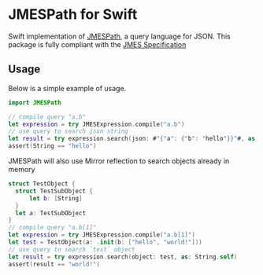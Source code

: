 # JMESPath for Swift

Swift implementation of [JMESPath](https://jmespath.org/), a query language for JSON. This package is fully compliant with the [JMES Specification](https://jmespath.org/specification.html)

## Usage

Below is a simple example of usage.

```swift
import JMESPath

// compile query "a.b"
let expression = try JMESExpression.compile("a.b")
// use query to search json string
let result = try expression.search(json: #"{"a": {"b": "hello"}}"#, as: String.self)
assert(String == "hello")
```

JMESPath will also use Mirror reflection to search objects already in memory
```swift
struct TestObject {
  struct TestSubObject {
      let b: [String]
  }
  let a: TestSubObject
}
// compile query "a.b[1]"
let expression = try JMESExpression.compile("a.b[1]")
let test = TestObject(a: .init(b: ["hello", "world!"]))
// use query to search `test` object
let result = try expression.search(object: test, as: String.self)
assert(result == "world!")
```
